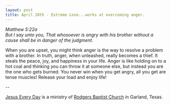 ```yaml
---
layout: post
title: April 28th - Extreme Love...works at overcoming anger.
---
```


_Matthew 5:22a  
But I say unto you, That whosoever is angry with his brother without
a cause shall be in danger of the judgment._

When you are upset, you might think anger is the way to resolve a
problem with a brother. In truth, anger, when unleashed, really
becomes a thief. It steals the peace, joy, and happiness in your
life. Anger is like holding on to a hot coal and thinking you can
throw it at someone else, but instead you are the one who gets
burned. You never win when you get angry, all you get are tense
muscles! Release your load and enjoy life!

 --

<a href=http://jesuseveryday.net>Jesus Every Day</a> is a ministry of <a href=http://rodgersbaptist.net>Rodgers Baptist Church</a> in Garland, Texas.
